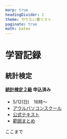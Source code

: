 ```yaml
---
marp: true
headingDivider: 2
theme: やりたい事リスト
paginate: true
math: katex
---
```


# 学習記録
<!-- _class: title -->
<!-- _paginate: false -->

## 統計検定

#### [統計検定２級](https://www.toukei-kentei.jp/exam/grade2/) 申込済み

- 5/12(日)　16時～
- [アウルパソコンスクール](https://owlict.com/access/)
- [公式テキスト](http://www.tokyo-tosho.co.jp/books/978-4-489-02227-2/)
- [範囲まとめ](https://docs.google.com/spreadsheets/d/1SAZrlL-pLj9jU5jKz49pKv12yL4lqzmSpo3_ODMyAwo/edit#gid=0)

ここまで
